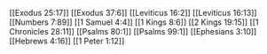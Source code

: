 [[Exodus 25:17]]
[[Exodus 37:6]]
[[Leviticus 16:2]]
[[Leviticus 16:13]]
[[Numbers 7:89]]
[[1 Samuel 4:4]]
[[1 Kings 8:6]]
[[2 Kings 19:15]]
[[1 Chronicles 28:11]]
[[Psalms 80:1]]
[[Psalms 99:1]]
[[Ephesians 3:10]]
[[Hebrews 4:16]]
[[1 Peter 1:12]]

